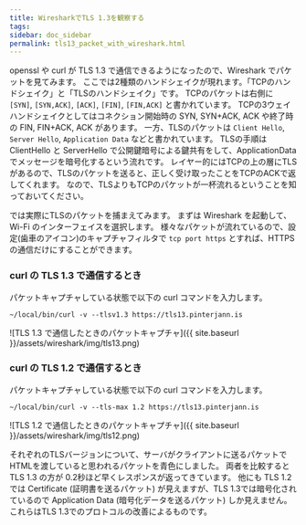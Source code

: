 ```yaml
---
title: WiresharkでTLS 1.3を観察する
tags:
sidebar: doc_sidebar
permalink: tls13_packet_with_wireshark.html
---
```


openssl や curl が TLS 1.3 で通信できるようになったので、Wireshark でパケットを見てみます。
ここでは2種類のハンドシェイクが現れます。「TCPのハンドシェイク」と「TLSのハンドシェイク」です。
TCPのパケットは右側に `[SYN]`, `[SYN,ACK]`, `[ACK]`, `[FIN]`, `[FIN,ACK]` と書かれています。
TCPの3ウェイハンドシェイクとしてはコネクション開始時の SYN, SYN+ACK, ACK や終了時の FIN, FIN+ACK, ACK があります。
一方、TLSのパケットは `Client Hello`, `Server Hello`, `Application Data` などと書かれています。
TLSの手順は ClientHello と ServerHello で公開鍵暗号による鍵共有をして、ApplicationData でメッセージを暗号化するという流れです。
レイヤー的にはTCPの上の層にTLSがあるので、TLSのパケットを送ると、正しく受け取ったことをTCPのACKで返してくれます。
なので、TLSよりもTCPのパケットが一杯流れるということを知っておいてください。

では実際にTLSのパケットを捕まえてみます。
まずは Wireshark を起動して、Wi-Fi のインターフェイスを選択します。
様々なパケットが流れているので、設定(歯車のアイコン)のキャプチャフィルタで `tcp port https` とすれば、HTTPSの通信だけにすることができます。


### curl の TLS 1.3 で通信するとき

パケットキャプチャしている状態で以下の curl コマンドを入力します。

```
~/local/bin/curl -v --tlsv1.3 https://tls13.pinterjann.is
```

![TLS 1.3 で通信したときのパケットキャプチャ]({{ site.baseurl }}/assets/wireshark/img/tls13.png)


### curl の TLS 1.2 で通信するとき

パケットキャプチャしている状態で以下の curl コマンドを入力します。

```
~/local/bin/curl -v --tls-max 1.2 https://tls13.pinterjann.is
```

![TLS 1.2 で通信したときのパケットキャプチャ]({{ site.baseurl }}/assets/wireshark/img/tls12.png)

それぞれのTLSバージョンについて、サーバがクライアントに送るパケットでHTMLを渡していると思われるパケットを青色にしました。
両者を比較すると TLS 1.3 の方が 0.2秒ほど早くレスポンスが返ってきています。
他にも TLS 1.2 では Certificate (証明書を送るパケット) が見えますが、TLS 1.3では暗号化されているので Application Data (暗号化データを送るパケット) しか見えません。
これらはTLS 1.3でのプロトコルの改善によるものです。
